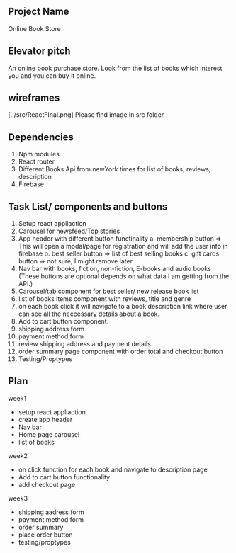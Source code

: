 ## Project Name ##

Online Book Store 

## Elevator pitch ##

An online book purchase store. Look from the list of books which interest you and you can buy it online.

## wireframes ##
[../src/ReactFInal.png]
Please find image in src folder



## Dependencies ##

1. Npm modules 
2. React router
3. Different Books Api from newYork times for list of books, reviews, description
4. Firebase

## Task List/ components and buttons ##

1. Setup react appliaction
2. Carousel for newsfeed/Top stories
3. App header with different button functinality 
    a. membership button => This will open a modal/page for registration and will add the user info in firebase
    b. best seller button => list of best selling books
    c. gift cards button => not sure, I might remove later. 
4. Nav bar with books, fiction, non-fiction, E-books and audio books (These buttons are optional depends on what data I am getting from the API.)
5. Carousel/tab component for best seller/ new release book list 
6. list of books items component with reviews, title and genre
7. on each book click it will navigate to a book description link where user can see all the neccessary details about a book. 
8. Add to cart button component. 
9. shipping address form  
10. payment method form  
11. review shipping address and payment details 
12. order summary page component with order total and checkout button 
13. Testing/Proptypes

## Plan ## 

week1
- setup react appliaction
- create app header
- Nav bar 
- Home page carousel 
- list of books 

week2
- on click function for each book and navigate to description page 
- Add to cart button functionality 
- add checkout page

week3 
- shipping aadress form 
- payment method form 
- order summary 
- place order button
- testing/proptypes


